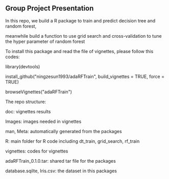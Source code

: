 ## Group Project Presentation

In this repo, we build a R package to train and predict decision tree and random forest, 

meanwhile build a function to use grid search and cross-validation to tune the hyper parameter of random forest

To install this package and read the file of vignettes, please follow this codes:

library(devtools)

install_github("ningzesun1993/adaRFTrain", build_vignettes = TRUE, force = TRUE)

browseVignettes("adaRFTrain")

The repo structure:

doc: vignettes results

Images: images needed in vignettes

man, Meta: automatically generated from the packages

R: main folder for R code including dt_train, grid_search, rf_train

vignettes: codes for vignettes

adaRFTrain_0.1.0.tar: shared tar file for the packages

database.sqilte, Iris.csv: the dataset in this packages